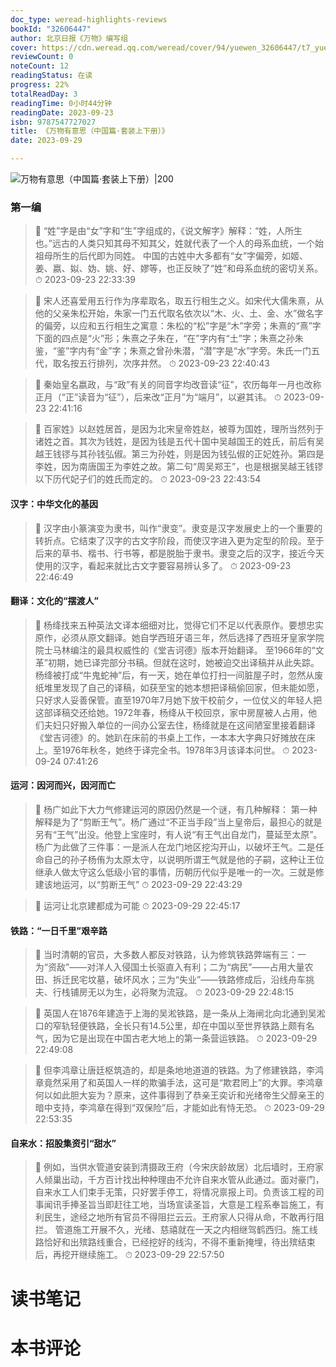 ```yaml
---
doc_type: weread-highlights-reviews
bookId: "32606447"
author: 北京日报《万物》编写组
cover: https://cdn.weread.qq.com/weread/cover/94/yuewen_32606447/t7_yuewen_326064471678958753.jpg
reviewCount: 0
noteCount: 12
readingStatus: 在读
progress: 22%
totalReadDay: 3
readingTime: 0小时44分钟
readingDate: 2023-09-23
isbn: 9787547727027
title: 《万物有意思（中国篇·套装上下册）》
date: 2023-09-29

---
```


![ 万物有意思（中国篇·套装上下册）|200](https://cdn.weread.qq.com/weread/cover/94/yuewen_32606447/t7_yuewen_326064471678958753.jpg)


### 第一编

> 📌 “姓”字是由“女”字和“生”字组成的，《说文解字》解释：“姓，人所生也。”远古的人类只知其母不知其父，姓就代表了一个人的母系血统，一个始祖母所生的后代即为同姓。
中国的古姓中大多都有“女”字偏旁，如姬、姜、嬴、姒、妫、姚、好、嫪等，也正反映了“姓”和母系血统的密切关系。 
> ⏱ 2023-09-23 22:33:39 

> 📌 宋人还喜爱用五行作为序辈取名，取五行相生之义。如宋代大儒朱熹，从他的父亲朱松开始，朱家一门五代取名依次以“木、火、土、金、水”做名字的偏旁，以应和五行相生之寓意：朱松的“松”字是“木”字旁；朱熹的“熹”字下面的四点是“火”形；朱熹之子朱在，“在”字内有“土”字；朱熹之孙朱鉴，“鉴”字内有“金”字；朱熹之曾孙朱潜，“潜”字是“水”字旁。朱氏一门五代，取名按五行排列，次序井然。 
> ⏱ 2023-09-23 22:40:43 

> 📌 秦始皇名嬴政，与“政”有关的同音字均改音读“征”，农历每年一月也改称正月（“正”读音为“征”），后来改“正月”为“端月”，以避其讳。 
> ⏱ 2023-09-23 22:41:16 

> 📌 百家姓》以赵姓居首，是因为北宋皇帝姓赵，被尊为国姓，理所当然列于诸姓之首。其次为钱姓，是因为钱是五代十国中吴越国王的姓氏，前后有吴越王钱镠与其孙钱弘俶。第三为孙姓，则是因为钱弘俶的正妃姓孙。第四是李姓，因为南唐国王为李姓之故。第二句“周吴郑王”，也是根据吴越王钱镠以下历代妃子们的姓氏而定的。 
> ⏱ 2023-09-23 22:43:54 

#### 汉字：中华文化的基因

> 📌 汉字由小篆演变为隶书，叫作“隶变”。隶变是汉字发展史上的一个重要的转折点。它结束了汉字的古文字阶段，而使汉字进入更为定型的阶段。至于后来的草书、楷书、行书等，都是脱胎于隶书。隶变之后的汉字，接近今天使用的汉字，看起来就比古文字要容易辨认多了。 
> ⏱ 2023-09-23 22:46:49 

#### 翻译：文化的“摆渡人”

> 📌 杨绛找来五种英法文译本细细对比，觉得它们不足以代表原作。要想忠实原作，必须从原文翻译。她自学西班牙语三年，然后选择了西班牙皇家学院院士马林编注的最具权威性的《堂吉诃德》版本开始翻译。
至1966年的“文革”初期，她已译完部分书稿。但就在这时，她被迫交出译稿并从此失踪。杨绛被打成“牛鬼蛇神”后，有一天，她在单位打扫一间脏屋子时，忽然从废纸堆里发现了自己的译稿，如获至宝的她本想把译稿偷回家，但未能如愿，只好求人妥善保管。直至1970年7月她下放干校前夕，一位仗义的年轻人把这部译稿交还给她。1972年春，杨绛从干校回京，家中房屋被人占用，他们夫妇只好搬入单位的一间办公室去住，杨绛就是在这间陋室里接着翻译《堂吉诃德》的。她趴在床前的书桌上工作，一本本大字典只好摊放在床上。至1976年秋冬，她终于译完全书。1978年3月该译本问世。 
> ⏱ 2023-09-24 07:41:26 

#### 运河：因河而兴，因河而亡

> 📌 杨广如此下大力气修建运河的原因仍然是一个谜，有几种解释：
第一种解释是为了“剪断王气”。杨广通过“不正当手段”当上皇帝后，最担心的就是另有“王气”出没。他登上宝座时，有人说“有王气出自龙门，蔓延至太原”。杨广为此做了三件事：一是派人在龙门地区挖沟开山，以破坏王气。二是任命自己的孙子杨侑为太原太守，以说明所谓王气就是他的子嗣，这种让王位继承人做太守这么低级小官的事情，历朝历代似乎是唯一的一次。三就是修建该地运河，以“剪断王气” 
> ⏱ 2023-09-29 22:43:29 

> 📌 运河让北京建都成为可能 
> ⏱ 2023-09-29 22:45:17 

#### 铁路：“一日千里”艰辛路

> 📌 当时清朝的官员，大多数人都反对铁路，认为修筑铁路弊端有三：一为“资敌”——对洋人入侵国土长驱直入有利；二为“病民”——占用大量农田、拆迁民宅坟墓，破坏风水；三为“失业”——铁路修成后，沿线舟车挑夫、行栈铺房无以为生，必将聚为流寇。 
> ⏱ 2023-09-29 22:48:15 

> 📌 英国人在1876年建造于上海的吴淞铁路，是一条从上海闸北向北通到吴淞口的窄轨轻便铁路，全长只有14.5公里，却在中国以至世界铁路上颇有名气，因为它是出现在中国古老大地上的第一条营运铁路。 
> ⏱ 2023-09-29 22:49:08 

> 📌 但李鸿章让唐廷枢筑造的，却是条地地道道的铁路。为了修建铁路，李鸿章竟然采用了和英国人一样的欺骗手法，这可是“欺君罔上”的大罪。李鸿章何以如此胆大妄为？原来，这件事得到了恭亲王奕䜣和光绪帝生父醇亲王的暗中支持，李鸿章在得到“双保险”后，才能如此有恃无恐。 
> ⏱ 2023-09-29 22:53:35 

#### 自来水：招股集资引“甜水”

> 📌 例如，当供水管道安装到清摄政王府（今宋庆龄故居）北后墙时，王府家人倾巢出动，千方百计找出种种理由不允许自来水管从此通过。面对豪门，自来水工人们束手无策，只好罢手停工，将情况禀报上司。负责该工程的司事闻讯手捧圣旨当即赶往工地，当场宣读圣旨，大意是工程系奉旨施工，有利民生，途经之地所有官员不得阻拦云云。王府家人只得从命，不敢再行阻拦。
管道施工开展不久，光绪、慈禧就在一天之内相继驾鹤西归。施工线路恰好和出殡路线重合，已经挖好的线沟，不得不重新掩埋，待出殡结束后，再挖开继续施工。 
> ⏱ 2023-09-29 22:57:50 


# 读书笔记


# 本书评论
